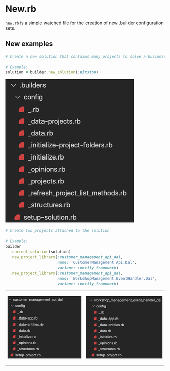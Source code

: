 # New.rb

`new.rb` is a simple watched file for the creation of new .builder configuration sets.

## New examples

```ruby
# Create a new solution that contains many projects to solve a business problem.

# Example:
solution = builder.new_solution(:pitstop)
```

![New Solution](new-solution.png)

```ruby
# Create two projects attached to the solution

# Example:
builder
  .current_solution(solution)
  .new_project_library(:customer_management_api_dal, 
                       name: 'CustomerManagement.Api.Dal',
                       variant: :entity_framework)
  .new_project_library(:customer_management_api_dal, 
                       name: 'WorkshopManagement.EventHandler.Dal',
                       variant: :entity_framework)
```
<table>
<tr>
<td>

![New Solution](new-project1.png)

</td>
<td>

![New Solution](new-project2.png)

</td>
</tr>
</table>
